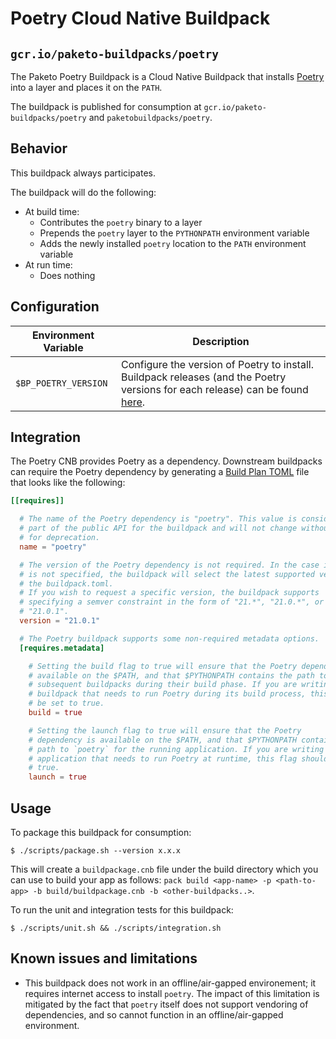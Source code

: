 # Poetry Cloud Native Buildpack
## `gcr.io/paketo-buildpacks/poetry`

The Paketo Poetry Buildpack is a Cloud Native Buildpack that installs [Poetry](https://python-poetry.org/) into a
layer and places it on the `PATH`.

The buildpack is published for consumption at `gcr.io/paketo-buildpacks/poetry` and
`paketobuildpacks/poetry`.

## Behavior
This buildpack always participates.

The buildpack will do the following:
* At build time:
  - Contributes the `poetry` binary to a layer
  - Prepends the `poetry` layer to the `PYTHONPATH` environment variable
  - Adds the newly installed `poetry` location to the `PATH` environment variable
* At run time:
  - Does nothing

## Configuration
| Environment Variable | Description
| -------------------- | -----------
| `$BP_POETRY_VERSION` | Configure the version of Poetry to install. Buildpack releases (and the Poetry versions for each release) can be found [here](https://github.com/paketo-buildpacks/poetry/releases).

## Integration

The Poetry CNB provides Poetry as a dependency. Downstream buildpacks can require the Poetry
dependency by generating a [Build Plan
TOML](https://github.com/buildpacks/spec/blob/master/buildpack.md#build-plan-toml)
file that looks like the following:

```toml
[[requires]]

  # The name of the Poetry dependency is "poetry". This value is considered
  # part of the public API for the buildpack and will not change without a plan
  # for deprecation.
  name = "poetry"

  # The version of the Poetry dependency is not required. In the case it
  # is not specified, the buildpack will select the latest supported version in
  # the buildpack.toml.
  # If you wish to request a specific version, the buildpack supports
  # specifying a semver constraint in the form of "21.*", "21.0.*", or even
  # "21.0.1".
  version = "21.0.1"

  # The Poetry buildpack supports some non-required metadata options.
  [requires.metadata]

    # Setting the build flag to true will ensure that the Poetry dependency is
    # available on the $PATH, and that $PYTHONPATH contains the path to `poetry` for
    # subsequent buildpacks during their build phase. If you are writing a
    # buildpack that needs to run Poetry during its build process, this flag should
    # be set to true.
    build = true

    # Setting the launch flag to true will ensure that the Poetry
    # dependency is available on the $PATH, and that $PYTHONPATH contains the
    # path to `poetry` for the running application. If you are writing an
    # application that needs to run Poetry at runtime, this flag should be set to
    # true.
    launch = true
```

## Usage

To package this buildpack for consumption:
```
$ ./scripts/package.sh --version x.x.x
```
This will create a `buildpackage.cnb` file under the build directory which you
can use to build your app as follows: `pack build <app-name> -p <path-to-app> -b
build/buildpackage.cnb -b <other-buildpacks..>`.

To run the unit and integration tests for this buildpack:
```
$ ./scripts/unit.sh && ./scripts/integration.sh
```

## Known issues and limitations

* This buildpack does not work in an offline/air-gapped environement; it
  requires internet access to install `poetry`. The impact of this limitation
  is mitigated by the fact that `poetry` itself does not support vendoring of
  dependencies, and so cannot function in an offline/air-gapped environment.
